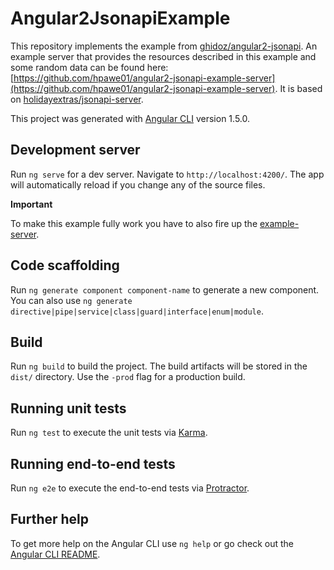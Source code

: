 # Angular2JsonapiExample

This repository implements the example from [ghidoz/angular2-jsonapi](https://github.com/ghidoz/angular2-jsonapi).
An example server that provides the resources described in this example and some random data can be found here:
[https://github.com/hpawe01/angular2-jsonapi-example-server](https://github.com/hpawe01/angular2-jsonapi-example-server).
It is based on [holidayextras/jsonapi-server](https://github.com/holidayextras/jsonapi-server).

This project was generated with [Angular CLI](https://github.com/angular/angular-cli) version 1.5.0.

## Development server

Run `ng serve` for a dev server. Navigate to `http://localhost:4200/`. The app will automatically reload if you change any of the source files.

**Important**

To make this example fully work you have to also fire up the [example-server](https://github.com/hpawe01/angular2-jsonapi-example-server).

## Code scaffolding

Run `ng generate component component-name` to generate a new component. You can also use `ng generate directive|pipe|service|class|guard|interface|enum|module`.

## Build

Run `ng build` to build the project. The build artifacts will be stored in the `dist/` directory. Use the `-prod` flag for a production build.

## Running unit tests

Run `ng test` to execute the unit tests via [Karma](https://karma-runner.github.io).

## Running end-to-end tests

Run `ng e2e` to execute the end-to-end tests via [Protractor](http://www.protractortest.org/).

## Further help

To get more help on the Angular CLI use `ng help` or go check out the [Angular CLI README](https://github.com/angular/angular-cli/blob/master/README.md).
